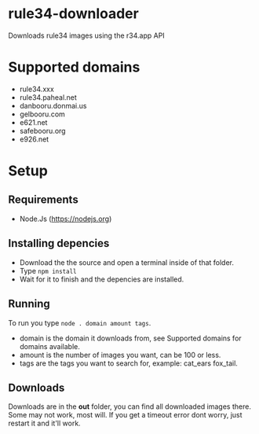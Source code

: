 # rule34-downloader
Downloads rule34 images using the r34.app API

# Supported domains
- rule34.xxx
- rule34.paheal.net
- danbooru.donmai.us
- gelbooru.com
- e621.net
- safebooru.org
- e926.net

# Setup
## Requirements
- Node.Js (https://nodejs.org)

## Installing depencies
- Download the the source and open a terminal inside of that folder.
- Type ``npm install``
- Wait for it to finish and the depencies are installed.

## Running
To run you type ``node . domain amount tags``.
- domain is the domain it downloads from, see Supported domains for domains available.
- amount is the number of images you want, can be 100 or less.
- tags are the tags you want to search for, example: cat_ears fox_tail.

## Downloads
Downloads are in the **out** folder, you can find all downloaded images there. Some may not work, most will.
If you get a timeout error dont worry, just restart it and it'll work.
